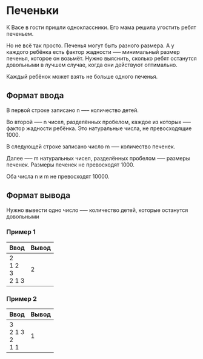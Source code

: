 # Печеньки

К Васе в гости пришли одноклассники. Его мама решила угостить ребят печеньем.

Но не всё так просто. Печенья могут быть разного размера. А у каждого ребёнка есть фактор жадности —– минимальный размер печенья,
которое он возьмёт. Нужно выяснить, сколько ребят останутся довольными в лучшем случае, когда они действуют оптимально.

Каждый ребёнок может взять не больше одного печенья.

## Формат ввода

В первой строке записано n —– количество детей.

Во второй —– n чисел, разделённых пробелом, каждое из которых –— фактор жадности ребёнка. Это натуральные числа, не превосходящие 1000.

В следующей строке записано число m –— количество печенек.

Далее —– m натуральных чисел, разделённых пробелом —– размеры печенек. Размеры печенек не превосходят 1000.

Оба числа n и m не превосходят 10000.

## Формат вывода

Нужно вывести одно число –— количество детей, которые останутся довольными

### Пример 1

| Ввод                      | Вывод |
|---------------------------|-------|
| 2<br/>1 2<br/>3<br/>2 1 3 | 2     |

### Пример 2

| Ввод                      | Вывод |
|---------------------------|-------|
| 3<br/>2 1 3<br/>2<br/>1 1 | 1     |